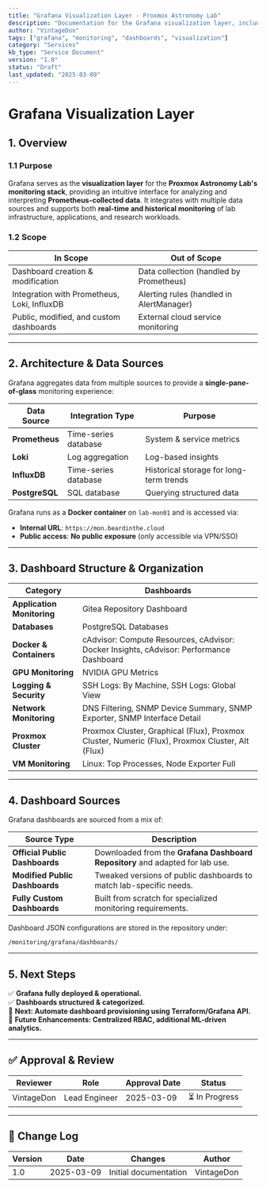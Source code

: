 ```yaml
---
title: "Grafana Visualization Layer - Proxmox Astronomy Lab"
description: "Documentation for the Grafana visualization layer, including dashboard structure and integrations."
author: "VintageDon"
tags: ["grafana", "monitoring", "dashboards", "visualization"]
category: "Services"
kb_type: "Service Document"
version: "1.0"
status: "Draft"
last_updated: "2025-03-09"
---
```


# **Grafana Visualization Layer**

## **1. Overview**

### **1.1 Purpose**

Grafana serves as the **visualization layer** for the **Proxmox Astronomy Lab's monitoring stack**, providing an intuitive interface for analyzing and interpreting **Prometheus-collected data**. It integrates with multiple data sources and supports both **real-time and historical monitoring** of lab infrastructure, applications, and research workloads.

### **1.2 Scope**

| **In Scope** | **Out of Scope** |
|-------------|------------------|
| Dashboard creation & modification | Data collection (handled by Prometheus) |
| Integration with Prometheus, Loki, InfluxDB | Alerting rules (handled in AlertManager) |
| Public, modified, and custom dashboards | External cloud service monitoring |

---

## **2. Architecture & Data Sources**

Grafana aggregates data from multiple sources to provide a **single-pane-of-glass** monitoring experience:

| **Data Source** | **Integration Type** | **Purpose** |
|---------------|-----------------|-----------|
| **Prometheus** | Time-series database | System & service metrics |
| **Loki** | Log aggregation | Log-based insights |
| **InfluxDB** | Time-series database | Historical storage for long-term trends |
| **PostgreSQL** | SQL database | Querying structured data |

Grafana runs as a **Docker container** on `lab-mon01` and is accessed via:

- **Internal URL**: `https://mon.beardinthe.cloud`
- **Public access**: **No public exposure** (only accessible via VPN/SSO)

---

## **3. Dashboard Structure & Organization**

| **Category** | **Dashboards** |
|-------------|---------------|
| **Application Monitoring** | Gitea Repository Dashboard |
| **Databases** | PostgreSQL Databases |
| **Docker & Containers** | cAdvisor: Compute Resources, cAdvisor: Docker Insights, cAdvisor: Performance Dashboard |
| **GPU Monitoring** | NVIDIA GPU Metrics |
| **Logging & Security** | SSH Logs: By Machine, SSH Logs: Global View |
| **Network Monitoring** | DNS Filtering, SNMP Device Summary, SNMP Exporter, SNMP Interface Detail |
| **Proxmox Cluster** | Proxmox Cluster, Graphical (Flux), Proxmox Cluster, Numeric (Flux), Proxmox Cluster, Alt (Flux) |
| **VM Monitoring** | Linux: Top Processes, Node Exporter Full |

---

## **4. Dashboard Sources**

Grafana dashboards are sourced from a mix of:

| **Source Type** | **Description** |
|---------------|----------------|
| **Official Public Dashboards** | Downloaded from the **Grafana Dashboard Repository** and adapted for lab use. |
| **Modified Public Dashboards** | Tweaked versions of public dashboards to match lab-specific needs. |
| **Fully Custom Dashboards** | Built from scratch for specialized monitoring requirements. |

Dashboard JSON configurations are stored in the repository under:

```
/monitoring/grafana/dashboards/
```

---

## **5. Next Steps**

✅ **Grafana fully deployed & operational.**  
✅ **Dashboards structured & categorized.**  
📌 **Next: Automate dashboard provisioning using Terraform/Grafana API.**  
📌 **Future Enhancements: Centralized RBAC, additional ML-driven analytics.**  

---

## **✅ Approval & Review**

| **Reviewer** | **Role** | **Approval Date** | **Status** |
|-------------|---------|------------------|------------|
| VintageDon | Lead Engineer | 2025-03-09 | ⏳ In Progress |

---

## **📜 Change Log**

| **Version** | **Date** | **Changes** | **Author** |
|------------|---------|-------------|------------|
| 1.0 | 2025-03-09 | Initial documentation | VintageDon |
